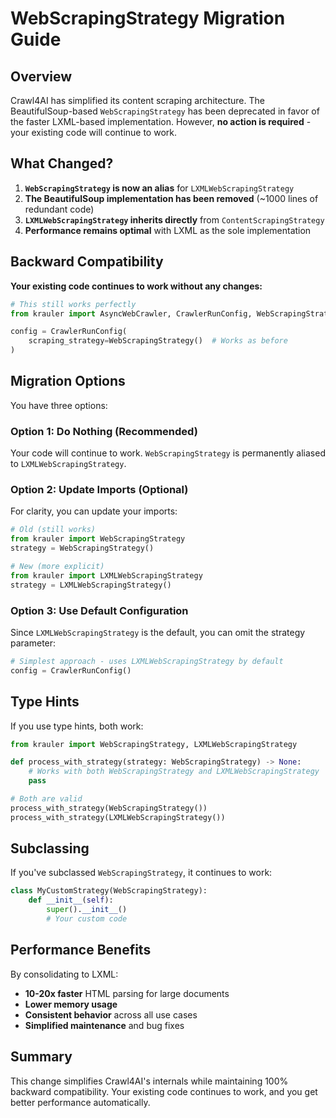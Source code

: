 # WebScrapingStrategy Migration Guide

## Overview

Crawl4AI has simplified its content scraping architecture. The BeautifulSoup-based `WebScrapingStrategy` has been deprecated in favor of the faster LXML-based implementation. However, **no action is required** - your existing code will continue to work.

## What Changed?

1. **`WebScrapingStrategy` is now an alias** for `LXMLWebScrapingStrategy`
2. **The BeautifulSoup implementation has been removed** (~1000 lines of redundant code)
3. **`LXMLWebScrapingStrategy` inherits directly** from `ContentScrapingStrategy`
4. **Performance remains optimal** with LXML as the sole implementation

## Backward Compatibility

**Your existing code continues to work without any changes:**

```python
# This still works perfectly
from krauler import AsyncWebCrawler, CrawlerRunConfig, WebScrapingStrategy

config = CrawlerRunConfig(
    scraping_strategy=WebScrapingStrategy()  # Works as before
)
```

## Migration Options

You have three options:

### Option 1: Do Nothing (Recommended)
Your code will continue to work. `WebScrapingStrategy` is permanently aliased to `LXMLWebScrapingStrategy`.

### Option 2: Update Imports (Optional)
For clarity, you can update your imports:

```python
# Old (still works)
from krauler import WebScrapingStrategy
strategy = WebScrapingStrategy()

# New (more explicit)
from krauler import LXMLWebScrapingStrategy
strategy = LXMLWebScrapingStrategy()
```

### Option 3: Use Default Configuration
Since `LXMLWebScrapingStrategy` is the default, you can omit the strategy parameter:

```python
# Simplest approach - uses LXMLWebScrapingStrategy by default
config = CrawlerRunConfig()
```

## Type Hints

If you use type hints, both work:

```python
from krauler import WebScrapingStrategy, LXMLWebScrapingStrategy

def process_with_strategy(strategy: WebScrapingStrategy) -> None:
    # Works with both WebScrapingStrategy and LXMLWebScrapingStrategy
    pass

# Both are valid
process_with_strategy(WebScrapingStrategy())
process_with_strategy(LXMLWebScrapingStrategy())
```

## Subclassing

If you've subclassed `WebScrapingStrategy`, it continues to work:

```python
class MyCustomStrategy(WebScrapingStrategy):
    def __init__(self):
        super().__init__()
        # Your custom code
```

## Performance Benefits

By consolidating to LXML:
- **10-20x faster** HTML parsing for large documents
- **Lower memory usage**
- **Consistent behavior** across all use cases
- **Simplified maintenance** and bug fixes

## Summary

This change simplifies Crawl4AI's internals while maintaining 100% backward compatibility. Your existing code continues to work, and you get better performance automatically.